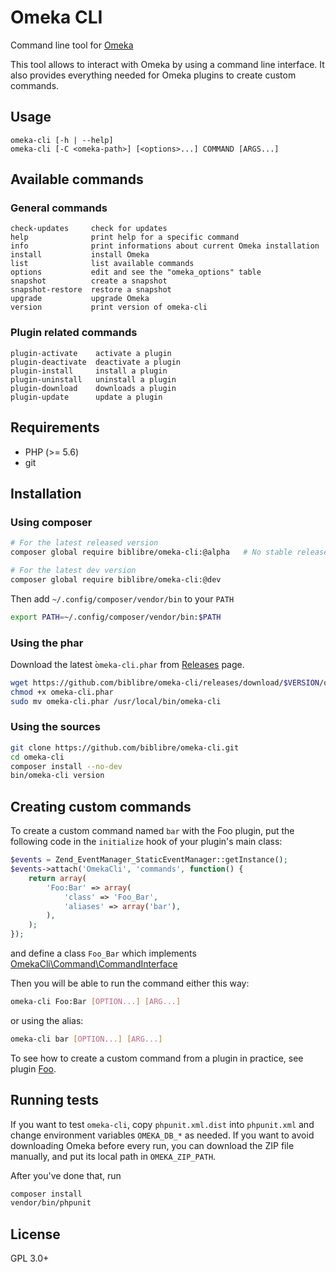 # Omeka CLI

Command line tool for [Omeka]

This tool allows to interact with Omeka by using a command line interface.
It also provides everything needed for Omeka plugins to create custom
commands.

## Usage

    omeka-cli [-h | --help]
    omeka-cli [-C <omeka-path>] [<options>...] COMMAND [ARGS...]

## Available commands

### General commands

    check-updates     check for updates
    help              print help for a specific command
    info              print informations about current Omeka installation
    install           install Omeka
    list              list available commands
    options           edit and see the "omeka_options" table
    snapshot          create a snapshot
    snapshot-restore  restore a snapshot
    upgrade           upgrade Omeka
    version           print version of omeka-cli

### Plugin related commands

    plugin-activate    activate a plugin
    plugin-deactivate  deactivate a plugin
    plugin-install     install a plugin
    plugin-uninstall   uninstall a plugin
    plugin-download    downloads a plugin
    plugin-update      update a plugin

## Requirements

- PHP (>= 5.6)
- git

## Installation

### Using composer

```sh
# For the latest released version
composer global require biblibre/omeka-cli:@alpha   # No stable releases yet!

# For the latest dev version
composer global require biblibre/omeka-cli:@dev
```

Then add `~/.config/composer/vendor/bin` to your `PATH`

```sh
export PATH=~/.config/composer/vendor/bin:$PATH
```

### Using the phar

Download the latest ̀`omeka-cli.phar` from [Releases] page.

```sh
wget https://github.com/biblibre/omeka-cli/releases/download/$VERSION/omeka-cli.phar
chmod +x omeka-cli.phar
sudo mv omeka-cli.phar /usr/local/bin/omeka-cli
```

### Using the sources

```sh
git clone https://github.com/biblibre/omeka-cli.git
cd omeka-cli
composer install --no-dev
bin/omeka-cli version
```

## Creating custom commands

To create a custom command named `bar` with the Foo plugin, put the
following code in the `initialize` hook of your plugin's main class:

```php
$events = Zend_EventManager_StaticEventManager::getInstance();
$events->attach('OmekaCli', 'commands', function() {
    return array(
        'Foo:Bar' => array(
            'class' => 'Foo_Bar',
            'aliases' => array('bar'),
        ),
    );
});
```

and define a class `Foo_Bar` which implements
[OmekaCli\Command\CommandInterface](src/Command/CommandInterface.php)

Then you will be able to run the command either this way:

```sh
omeka-cli Foo:Bar [OPTION...] [ARG...]
```

or using the alias:

```sh
omeka-cli bar [OPTION...] [ARG...]
```

To see how to create a custom command from a plugin in practice, see plugin
[Foo].

## Running tests

If you want to test `omeka-cli`, copy `phpunit.xml.dist` into `phpunit.xml` and
change environment variables `OMEKA_DB_*` as needed.
If you want to avoid downloading Omeka before every run, you can download the
ZIP file manually, and put its local path in `OMEKA_ZIP_PATH`.

After you've done that, run

```sh
composer install
vendor/bin/phpunit
```

## License

GPL 3.0+

[Omeka]: https://omeka.org/
[Releases]: https://github.com/biblibre/omeka-cli/releases
[Foo]: https://github.com/biblibre/omeka-plugin-Foo
